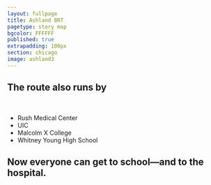 ```yaml
---
layout: fullpage
title: Ashland BRT
pagetype: story map
bgcolor: FFFFFF
published: true
extrapadding: 100px
section: chicago
image: ashland3
---
```


<div class="mapstage"></div>

## The route also runs by
<br>

* Rush Medical Center
* UIC
* Malcolm X College
* Whitney Young High School

## Now everyone can get to school—and to the hospital.

